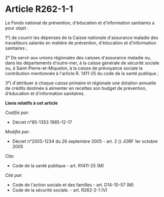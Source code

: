# Article R262-1-1

Le Fonds national de prévention, d'éducation et d'information sanitaires a pour objet :

1°) de couvrir les dépenses de la Caisse nationale d'assurance maladie des travailleurs salariés en matière de prévention,
d'éducation et d'information sanitaires ;

2° De servir aux unions régionales des caisses d'assurance maladie ou, dans les départements d'outre-mer, à la caisse
générale de sécurité sociale ou, à Saint-Pierre-et-Miquelon, à la caisse de prévoyance sociale la contribution mentionnée à
l'article R. 1411-25 du code de la santé publique ;

3°) d'attribuer à chaque caisse primaire et régionale une dotation annuelle de crédits destinée à alimenter en recettes son
budget de prévention, d'éducation et d'information sanitaires.

**Liens relatifs à cet article**

_Codifié par_:

  - Décret n°85-1353 1985-12-17

_Modifié par_:

  - Décret n°2005-1234 du 26 septembre 2005 - art. 2 () JORF 1er octobre 2005

_Cite_:

  - Code de la santé publique - art. R1411-25 (M)

_Cité par_:

  - Code de l'action sociale et des familles - art. D14-10-57 (M)
  - Code de la sécurité sociale. - art. R262-2-1 (V)
